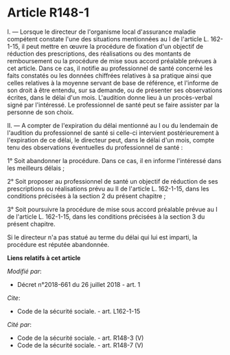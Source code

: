 # Article R148-1

I. ― Lorsque le directeur de l'organisme local d'assurance maladie compétent constate l'une des situations mentionnées au I
de l'article L. 162-1-15, il peut mettre en œuvre la procédure de fixation d'un objectif de réduction des prescriptions, des
réalisations ou des montants de remboursement ou la procédure de mise sous accord préalable prévues à cet article. Dans ce
cas, il notifie au professionnel de santé concerné les faits constatés ou les données chiffrées relatives à sa pratique ainsi
que celles relatives à la moyenne servant de base de référence, et l'informe de son droit à être entendu, sur sa demande, ou
de présenter ses observations écrites, dans le délai d'un mois. L'audition donne lieu à un procès-verbal signé par
l'intéressé. Le professionnel de santé peut se faire assister par la personne de son choix.

II. ― A compter de l'expiration du délai mentionné au I ou du lendemain de l'audition du professionnel de santé si celle-ci
intervient postérieurement à l'expiration de ce délai, le directeur peut, dans le délai d'un mois, compte tenu des
observations éventuelles du professionnel de santé :

1° Soit abandonner la procédure. Dans ce cas, il en informe l'intéressé dans les meilleurs délais ;

2° Soit proposer au professionnel de santé un objectif de réduction de ses prescriptions ou réalisations prévu au II de
l'article L. 162-1-15, dans les conditions précisées à la section 2 du présent chapitre ;

3° Soit poursuivre la procédure de mise sous accord préalable prévue au I de l'article L. 162-1-15, dans les conditions
précisées à la section 3 du présent chapitre.

Si le directeur n'a pas statué au terme du délai qui lui est imparti, la procédure est réputée abandonnée.

**Liens relatifs à cet article**

_Modifié par_:

  - Décret n°2018-661 du 26 juillet 2018 - art. 1

_Cite_:

  - Code de la sécurité sociale. - art. L162-1-15

_Cité par_:

  - Code de la sécurité sociale. - art. R148-3 (V)
  - Code de la sécurité sociale. - art. R148-7 (V)

